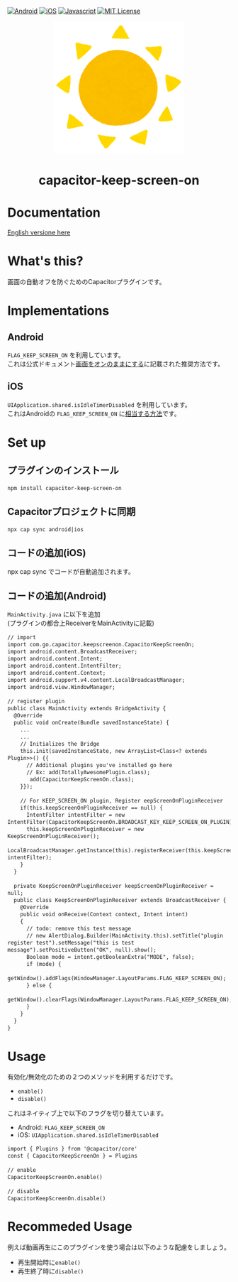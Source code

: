 [![Android](https://img.shields.io/badge/Capacitor-Android-green.svg?style=flat)](https://capacitor.ionicframework.com/)
[![iOS](https://img.shields.io/badge/Capacitor-iOS-silver.svg?style=flat)](https://capacitor.ionicframework.com/)
[![Javascript](https://img.shields.io/badge/Capacitor-Javascript-gold.svg?style=flat)](https://capacitor.ionicframework.com/)
[![MIT License](https://img.shields.io/badge/license-MIT-blue.svg?style=flat)](LICENSE)

<p align="center"><img src="../logo.png" alt="Capacitor Keep Screen On logo"></p>
<h1 align="center">capacitor-keep-screen-on</h1>

# Documentation
[English versione here](https://github.com/go-u/capacitor-keep-screen-on/tree/master/docs/en)

# What's this?
画面の自動オフを防ぐためのCapacitorプラグインです。  

# Implementations
## Android
`FLAG_KEEP_SCREEN_ON` を利用しています。  
これは公式ドキュメント[画面をオンのままにする](https://developer.android.com/training/scheduling/wakelock#screen)に記載された推奨方法です。

## iOS
`UIApplication.shared.isIdleTimerDisabled` を利用しています。  
これはAndroidの `FLAG_KEEP_SCREEN_ON` に[相当する方法](https://developer.apple.com/documentation/uikit/uiapplication/1623070-isidletimerdisabled)です。

# Set up
## プラグインのインストール
```
npm install capacitor-keep-screen-on
```
## Capacitorプロジェクトに同期
```
npx cap sync android|ios
```

## コードの追加(iOS)  
npx cap sync でコードが自動追加されます。

## コードの追加(Android)  
`MainActivity.java` に以下を追加  
(プラグインの都合上ReceiverをMainActivityに記載)

```
// import
import com.go.capacitor.keepscreenon.CapacitorKeepScreenOn;
import android.content.BroadcastReceiver;
import android.content.Intent;
import android.content.IntentFilter;
import android.content.Context;
import android.support.v4.content.LocalBroadcastManager;
import android.view.WindowManager;

// register plugin
public class MainActivity extends BridgeActivity {
  @Override
  public void onCreate(Bundle savedInstanceState) {
    ...
    ...
    // Initializes the Bridge
    this.init(savedInstanceState, new ArrayList<Class<? extends Plugin>>() {{
      // Additional plugins you've installed go here
      // Ex: add(TotallyAwesomePlugin.class);
       add(CapacitorKeepScreenOn.class);
    }});

    // For KEEP_SCREEN_ON plugin, Register eepScreenOnPluginReceiver
    if(this.keepScreenOnPluginReceiver == null) {
      IntentFilter intentFilter = new IntentFilter(CapacitorKeepScreenOn.BROADCAST_KEY_KEEP_SCREEN_ON_PLUGIN);
      this.keepScreenOnPluginReceiver = new KeepScreenOnPluginReceiver();
      LocalBroadcastManager.getInstance(this).registerReceiver(this.keepScreenOnPluginReceiver, intentFilter);
    }
  }

  private KeepScreenOnPluginReceiver keepScreenOnPluginReceiver = null;
  public class KeepScreenOnPluginReceiver extends BroadcastReceiver {
    @Override
    public void onReceive(Context context, Intent intent)
    {
      // todo: remove this test message
      // new AlertDialog.Builder(MainActivity.this).setTitle("plugin register test").setMessage("this is test message").setPositiveButton("OK", null).show();
      Boolean mode = intent.getBooleanExtra("MODE", false);
      if (mode) {
        getWindow().addFlags(WindowManager.LayoutParams.FLAG_KEEP_SCREEN_ON);
      } else {
        getWindow().clearFlags(WindowManager.LayoutParams.FLAG_KEEP_SCREEN_ON);
      }
    }
  }
}
```

# Usage
有効化/無効化のための２つのメソッドを利用するだけです。
- `enable()`  
- `disable()`
  
これはネイティブ上で以下のフラグを切り替えています。
- Android: `FLAG_KEEP_SCREEN_ON`
- iOS: `UIApplication.shared.isIdleTimerDisabled`

```
import { Plugins } from '@capacitor/core'
const { CapacitorKeepScreenOn } = Plugins

// enable
CapacitorKeepScreenOn.enable()

// disable
CapacitorKeepScreenOn.disable()
```

# Recommeded Usage
例えば動画再生にこのプラグインを使う場合は以下のような配慮をしましょう。  
- 再生開始時に`enable()`
- 再生終了時に`disable()`
